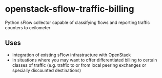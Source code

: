 # openstack-sflow-traffic-billing

Python sFlow collector capable of classifying flows and reporting traffic counters to ceilometer

## Uses

* Integration of existing sFlow infrastructure with OpenStack
* In situations where you may want to offer differentiated billing to certain classes of traffic (e.g. traffic to or from local peering exchanges or specially discounted destinations)
